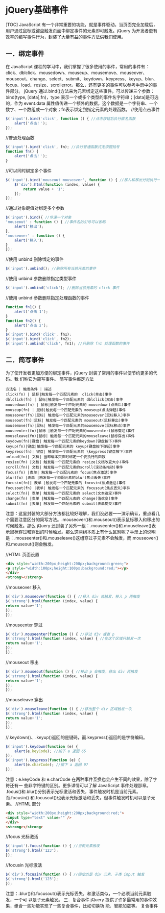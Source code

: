 # jQuery基础事件
[TOC]
JavaScript 有一个非常重要的功能，就是事件驱动。当页面完全加载后，用户通过鼠标或键盘触发页面中绑定事件的元素即可触发。jQuery 为开发者更有效率的编写事件行为，封装了大量有益的事件方法供我们使用。
## 一．绑定事件
在 JavaScript 课程的学习中，我们掌握了很多使用的事件，常用的事件有：click、dblclick、mousedown、mouseup、mousemove、mouseover、mouseout、change、select、submit、keydown、keypress、keyup、blur、focus、load、resize、scrollerror。那么，还有更多的事件可以参考手册中的事件部分。
jQuery 通过.bind()方法来为元素绑定这些事件。可以传递三个参数：bind(type, [data],fn)，type 表示一个或多个类型的事件名字符串；[data]是可选的，作为 event.data 属性值传递一个额外的数据，这个数据是一个字符串、一个数字、一个数组或一个对象；fn表示绑定到指定元素的处理函数。
//使用点击事件
```javascript
$('input').bind('click', function () { //点击按钮后执行匿名函数
    alert('点击！');
});
```
//普通处理函数
```javascript
$('input').bind('click', fn); //执行普通函数式无须圆括号
function fn() {
    alert('点击！');
}
```
//可以同时绑定多个事件
```javascript
$('input').bind('mouseout mouseover', function () { //移入和移出分别执行一次
    $('div').html(function (index, value) {
        return value + '1';
    });
});
```
//通过对象键值对绑定多个参数
```javascript
$('input').bind({ //传递一个对象
'mouseout' : function () { //事件名的引号可以省略
    alert('移出');
},
'mouseover' : function () {
    alert('移入');
}
});
```
//使用 unbind 删除绑定的事件
```javascript
$('input').unbind(); //删除所有当前元素的事件
```
//使用 unbind 参数删除指定类型事件
```javascript
$('input').unbind('click'); //删除当前元素的 click 事件
```
//使用 unbind 参数删除指定处理函数的事件
```javascript
function fn1() {
    alert('点击 1');
}
function fn2() {
    alert('点击 2');
}
$('input').bind('click', fn1);
$('input').bind('click', fn2);
$('input').unbind('click', fn1); //只删除 fn1 处理函数的事件
```
## 二．简写事件
为了使开发者更加方便的绑定事件，jQuery 封装了常用的事件以便节约更多的代码。我
们称它为简写事件。
简写事件绑定方法
```table
方法名 | 触发条件 | 描述
click(fn) | 鼠标|触发每一个匹配元素的  click(单击)事件
dblclick(fn) | 鼠标|触发每一个匹配元素的 dblclick(双击)事件
mousedown(fn) | 鼠标|触发每一个匹配元素的 mousedown(点击后)事件
mouseup(fn) | 鼠标|触发每一个匹配元素的 mouseup(点击弹起)事件
mouseover(fn)|鼠标| 触发每一个匹配元素的mouseover(鼠标移入)事件
mouseout(fn)|鼠标| 触发每一个匹配元素的 mouseout(鼠标移出)事件
mousemove(fn)|鼠标| 触发每一个匹配元素的mousemove(鼠标移动)事件
mouseenter(fn)|鼠标 |触发每一个匹配元素的mouseenter(鼠标穿过)事件
mouseleave(fn)|鼠标| 触发每一个匹配元素的mouseleave(鼠标穿出)事件
keydown(fn)|键盘| 触发每一个匹配元素的keydown(键盘按下)事件
keyup(fn)|键盘|触发每一个匹配元素的 keyup(键盘按下弹起)事件
keypress(fn)| 键盘| 触发每一个匹配元素的 \keypress(键盘按下)事件
unload(fn)| 文档| 当卸载本页面时绑定一个要执行的函数
resize(fn) |文档| 触发每一个匹配元素的 resize(文档改变大小)事件
scroll(fn)| 文档| 触发每一个匹配元素的scroll(滚动条拖动)事件
focus(fn) |表单| 触发每一个匹配元素的 focus(焦点激活)事件
blur(fn) |表单 |触发每一个匹配元素的blur(焦点丢失)事件
focusin(fn)| 表单 |触发每一个匹配元素的 focusin(焦点激活)事件
focusout(fn) |表单| 触发每一个匹配元素的 focusout(焦点丢失)事件
select(fn)| 表单| 触发每一个匹配元素的 select(文本选定)事件
change(fn) |表单 |触发每一个匹配元素的 change(值改变)事件
submit(fn) |表单| 触发每一个匹配元素的 submit(表单提交)事件
```
注意：这里封装的大部分方法都比较好理解，我们没必要一一演示确认，重点看几个需要注意区分的简写方法。.mouseover()和.mouseout()表示鼠标移入和移出的时候触发。那么 jQuery 还封装了另外一组：.mouseenter()和.mouseleave()表示鼠标穿过和穿出的时候触发。那么这两组本质上有什么区别呢？手册上的说明是：.mouseenter()和.mouseleave()这组穿过子元素不会触发，而.mouseover()和.mouseout()则会触发。

//HTML 页面设置
```html
<div style="width:200px;height:200px;background:green;">
<p style="width:100px;height:100px;background:red;"></p>
</div>
<strong></strong>
```
//mouseover 移入
```javascript
$('div').mouseover(function () { //移入 div 会触发，移入 p 再触发
$('strong').html(function (index, value) {
return value+'1';
});
});
```
//mouseenter 穿过
```javascript
$('div').mouseenter(function () { //穿过 div 或者 p
$('strong').html(function (index, value) { //在这个区域只触发一次
return value+'1';
});
});
```
//mouseout 移出
```javascript
$('div').mouseout(function () { //移出 p 会触发，移出 div 再触发
$('strong').html(function (index, value) {
return value+'1';
});
});
```
//mouseleave 穿出
```javascript
$('div').mouseleave(function () { //移出整个 div 区域触发一次
$('strong').html(function (index, value) {
return value+'1';
});
});
```
//.keydown()、.keyup()返回的是键码，而.keypress()返回的是字符编码。
```javascript
$('input').keydown(function (e) {
    alert(e.keyCode); //按下 a 返回 65
});
$('input').keypress(function (e) {
    alert(e.charCode); //按下 a 返回 97
});
```
注意：e.keyCode 和 e.charCode 在两种事件互换也会产生不同的效果，除了字符还有一
些非字符键的区别。更多详情可以了解 JavaScript 事件处理那章。
.focus()和.blur()分别表示光标激活和丢失，事件触发时机是当前元素。而.focusin()
和.focusout()也表示光标激活和丢失，但事件触发时机可以是子元素。
//HTML 部分
```html
<div style="width:200px;height:200px;background:red;">
<input type="text" value="" />
</div>
<strong></strong>
```
//focus 光标激活
```javascript
$('input').focus(function () { //当前元素触发
$('strong').html('123');
});
```
//focusin 光标激活
```javascript
$('div').focusin(function () { //绑定的是 div 元素，子类 input 触发
$('strong').html('123');
});
```
注意：.blur()和.focusout()表示光标丢失，和激活类似，一个必须当前元素触发，一个可
以是子元素触发。
三．复合事件
jQuery 提供了许多最常用的事件效果，组合一些功能实现了一些复合事件，比如切换功
能、智能加载等。
复合事件